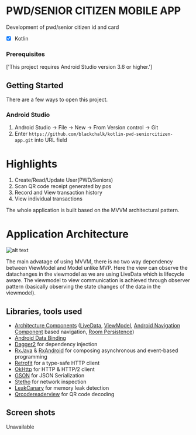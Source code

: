 # PWD/SENIOR CITIZEN MOBILE APP

Development of pwd/senior citizen id and card

- [x] Kotlin

### Prerequisites

['This project requires Android Studio version 3.6 or higher.'] 

## Getting Started

There are a few ways to open this project.

### Android Studio

1. Android Studio -> File -> New -> From Version control -> Git
2. Enter `https://github.com/blackchalk/kotlin-pwd-seniorcitizen-app.git` into URL field

# Highlights

1. Create/Read/Update User(PWD/Seniors) 
2. Scan QR code receipt generated by pos
3. Record and View transaction history
4. View individual transactions

The whole application is built based on the MVVM architectural pattern.

# Application Architecture
![alt text](https://cdn-images-1.medium.com/max/1600/1*OqeNRtyjgWZzeUifrQT-NA.png)

The main advatage of using MVVM, there is no two way dependency between ViewModel and Model unlike MVP. Here the view can observe the datachanges in the viewmodel as we are using LiveData which is lifecycle aware. The viewmodel to view communication is achieved through observer pattern (basically observing the state changes of the data in the viewmodel).


## Libraries, tools used

* [Architecture Components](https://developer.android.com/topic/libraries/architecture/index.html) ([LiveData](https://developer.android.com/topic/libraries/architecture/livedata.html), [ViewModel](https://developer.android.com/topic/libraries/architecture/viewmodel.html), [Android Navigation Component](https://developer.android.com/guide/navigation) based navigation, [Room Persistence](https://developer.android.com/topic/libraries/architecture/room.html))
* [Android Data Binding](https://developer.android.com/topic/libraries/data-binding/index.html)
* [Dagger2](https://github.com/google/dagger) for dependency injection
* [RxJava](https://github.com/ReactiveX/RxJava) & [RxAndroid](https://github.com/ReactiveX/RxAndroid) for composing asynchronous and event-based programming
* [Retrofit](https://github.com/square/retrofit) for a type-safe HTTP client
* [OkHttp](https://github.com/square/okhttp) for HTTP & HTTP/2 client
* [GSON](https://github.com/google/gson) for JSON Serialization
* [Stetho](https://github.com/facebook/stetho) for network inspection
* [LeakCanary](https://github.com/square/leakcanary) for memory leak detection
* [Qrcodereaderview](https://github.com/dlazaro66/Qrcodereaderview) for QR code decoding

## Screen shots
Unavailable
